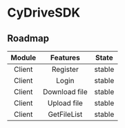 ﻿# CyDriveSDK

## Roadmap

| Module |   Features    |  State   |
| :----: | :-----------: | :------: |
| Client |   Register    |  stable  |
| Client |     Login     |  stable  |
| Client | Download file |  stable  |
| Client |  Upload file  |  stable  |
| Client |  GetFileList  |  stable  |